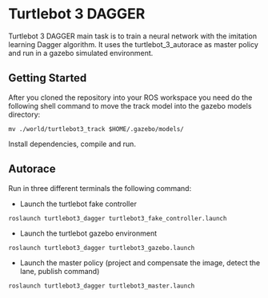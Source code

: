 # Turtlebot 3 DAGGER #

Turtlebot 3 DAGGER main task is to train a neural network with the imitation learning Dagger algorithm. It uses the turtlebot_3_autorace as master policy and run in a gazebo simulated environment.

## Getting Started ##

After you cloned the repository into your ROS workspace you need do the following shell command to move the track model into the gazebo models directory:

```shell
mv ./world/turtlebot3_track $HOME/.gazebo/models/
```

Install dependencies, compile and run.

## Autorace ##

Run in three different terminals the following command:

- Launch the turtlebot fake controller

```shell
roslaunch turtlebot3_dagger turtlebot3_fake_controller.launch
```

- Launch the turtlebot gazebo environment

```shell
roslaunch turtlebot3_dagger turtlebot3_gazebo.launch
```

- Launch the master policy (project and compensate the image, detect the lane, publish command)

```shell
roslaunch turtlebot3_dagger turtlebot3_master.launch
```
